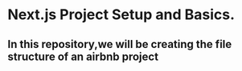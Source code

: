 # Next.js Project Setup and Basics.
## In this repository,we will be creating the file structure of an airbnb project
